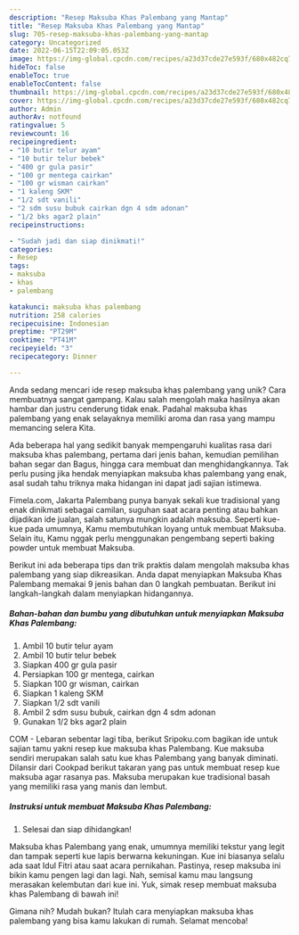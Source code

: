 ```yaml
---
description: "Resep Maksuba Khas Palembang yang Mantap"
title: "Resep Maksuba Khas Palembang yang Mantap"
slug: 705-resep-maksuba-khas-palembang-yang-mantap
category: Uncategorized
date: 2022-06-15T22:09:05.053Z
image: https://img-global.cpcdn.com/recipes/a23d37cde27e593f/680x482cq70/maksuba-khas-palembang-foto-resep-utama.jpg
hideToc: false
enableToc: true
enableTocContent: false
thumbnail: https://img-global.cpcdn.com/recipes/a23d37cde27e593f/680x482cq70/maksuba-khas-palembang-foto-resep-utama.jpg
cover: https://img-global.cpcdn.com/recipes/a23d37cde27e593f/680x482cq70/maksuba-khas-palembang-foto-resep-utama.jpg
author: Admin
authorAv: notfound
ratingvalue: 5
reviewcount: 16
recipeingredient:
- "10 butir telur ayam"
- "10 butir telur bebek"
- "400 gr gula pasir"
- "100 gr mentega cairkan"
- "100 gr wisman cairkan"
- "1 kaleng SKM"
- "1/2 sdt vanili"
- "2 sdm susu bubuk cairkan dgn 4 sdm adonan"
- "1/2 bks agar2 plain"
recipeinstructions:

- "Sudah jadi dan siap dinikmati!"
categories:
- Resep
tags:
- maksuba
- khas
- palembang

katakunci: maksuba khas palembang 
nutrition: 258 calories
recipecuisine: Indonesian
preptime: "PT29M"
cooktime: "PT41M"
recipeyield: "3"
recipecategory: Dinner

---
```





Anda sedang mencari ide resep maksuba khas palembang yang unik? Cara membuatnya sangat gampang. Kalau salah mengolah maka hasilnya akan hambar dan justru cenderung tidak enak. Padahal maksuba khas palembang yang enak selayaknya memiliki aroma dan rasa yang mampu memancing selera Kita.





Ada beberapa hal yang sedikit banyak mempengaruhi kualitas rasa dari maksuba khas palembang, pertama dari jenis bahan, kemudian pemilihan bahan segar dan Bagus, hingga cara membuat dan menghidangkannya. Tak perlu pusing jika hendak menyiapkan maksuba khas palembang yang enak,      asal sudah tahu triknya maka hidangan ini dapat jadi sajian istimewa.














Fimela.com, Jakarta Palembang punya banyak sekali kue tradisional yang enak dinikmati sebagai camilan, suguhan saat acara penting atau bahkan dijadikan ide jualan, salah satunya mungkin adalah maksuba. Seperti kue-kue pada umumnya, Kamu membutuhkan loyang untuk membuat Maksuba. Selain itu, Kamu nggak perlu menggunakan pengembang seperti baking powder untuk membuat Maksuba.






Berikut ini ada beberapa tips dan trik praktis dalam mengolah maksuba khas palembang yang siap dikreasikan. Anda dapat menyiapkan Maksuba Khas Palembang memakai 9 jenis bahan dan 0 langkah pembuatan. Berikut ini langkah-langkah dalam menyiapkan hidangannya.

<!--inarticleads1-->

##### Bahan-bahan dan bumbu yang dibutuhkan untuk menyiapkan Maksuba Khas Palembang:

1. Ambil 10 butir telur ayam
1. Ambil 10 butir telur bebek
1. Siapkan 400 gr gula pasir
1. Persiapkan 100 gr mentega, cairkan
1. Siapkan 100 gr wisman, cairkan
1. Siapkan 1 kaleng SKM
1. Siapkan 1/2 sdt vanili
1. Ambil 2 sdm susu bubuk, cairkan dgn 4 sdm adonan
1. Gunakan 1/2 bks agar2 plain


COM - Lebaran sebentar lagi tiba, berikut Sripoku.com bagikan ide untuk sajian tamu yakni resep kue maksuba khas Palembang. Kue maksuba sendiri merupakan salah satu kue khas Palembang yang banyak diminati. Dilansir dari Cookpad berikut takaran yang pas untuk membuat resep kue maksuba agar rasanya pas. Maksuba merupakan kue tradisional basah yang memiliki rasa yang manis dan lembut. 

<!--inarticleads2-->

##### Instruksi untuk membuat Maksuba Khas Palembang:


1. Selesai dan siap dihidangkan!

Maksuba khas Palembang yang enak, umumnya memiliki tekstur yang legit dan tampak seperti kue lapis berwarna kekuningan. Kue ini biasanya selalu ada saat Idul Fitri atau saat acara pernikahan. Pastinya, resep maksuba ini bikin kamu pengen lagi dan lagi. Nah, semisal kamu mau langsung merasakan kelembutan dari kue ini. Yuk, simak resep membuat maksuba khas Palembang di bawah ini! 

Gimana nih? Mudah bukan? Itulah cara menyiapkan maksuba khas palembang yang bisa kamu lakukan di rumah. Selamat mencoba!

